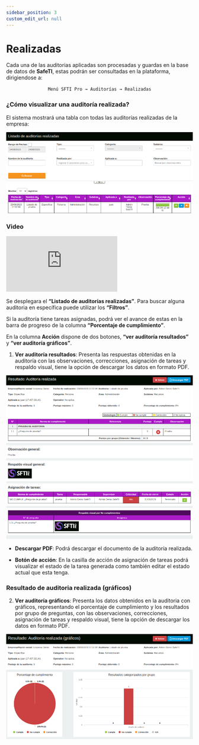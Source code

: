 ```yaml
---
sidebar_position: 3
custom_edit_url: null
---
```

# Realizadas
Cada una de las auditorias aplicadas son procesadas y guardas en la base de datos de **SafeTI**, estas podrán ser consultadas en la plataforma, dirigiendose a:

<div align="center">

```bash
Menú SFTI Pro → Auditorías → Realizadas
```
</div>

### ¿Cómo visualizar una auditoría realizada?

El sistema mostrará una tabla con todas las auditorías realizadas de la empresa:

<div align="center">

![inicio](/img/img_manual/img_auditorias/2023-08-24_10-41.png)

</div>

### Video

<div class="video-responsive">

<iframe src="https://www.youtube.com/embed/YZWvbOTow1k/?rel=0" title="YouTube video player" frameborder="0" allow="accelerometer; autoplay; clipboard-write; encrypted-media; gyroscope; picture-in-picture; web-share" allowfullscreen></iframe>

</div>

Se desplegara el **“Listado de auditorías realizadas”**. Para buscar alguna auditoria en específica puede utilizar los **“Filtros”**.

Si la auditoría tiene tareas asignadas, podrá ver el avance de estas en la barra de progreso de la columna **“Porcentaje de cumplimiento”**.

En la columna **Acción** dispone de dos botones, **“ver auditoría resultados”** y **“ver auditoría gráficos”**.

1. **Ver auditoría resultados**: Presenta las respuestas obtenidas en la auditoría con las observaciones, correcciones, asignación de tareas y respaldo visual, tiene la opción de descargar los datos en formato PDF.

<div align="center">

![Resultado auditoria](/img/img_manual/img_auditorias/2023-08-24_10-43.png)

</div>

* **Descargar PDF**: Podrá descargar el documento de la auditoría realizada.

* **Botón de acción**: En la casilla de acción de asignación de tareas podrá visualizar el estado de la tarea generada como también editar el estado actual que esta tenga.

### Resultado de auditoria realizada (gráficos)

2. **Ver auditoría gráficos**: Presenta los datos obtenidos en la auditoria con gráficos, representando el porcentaje de cumplimiento y los resultados por grupo de preguntas, con las observaciones, correcciones, asignación de tareas y respaldo visual, tiene la opción de descargar los datos en formato PDF.

<div align="center">

![Gráficos](/img/img_manual/img_auditorias/2023-08-24_10-49.png)

</div>